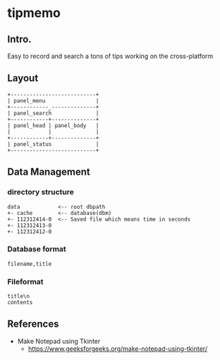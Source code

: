 
# tipmemo

## Intro.
Easy to record and search a tons of tips working on the cross-platform

## Layout

```
+---------------------------+
| panel_menu                |
+------------_--------------+
| panel_search              |
+------------+--------------+
| panel_head | panel_body   |
|            |              |
+------------+--------------+
| panel_status              |
+---------------------------+
```

## Data Management

### directory structure

```
data            <-- root dbpath
+- cache        <-- database(dbm)
+- 112312414-0  <-- Saved file which means time in seconds
+- 112312413-0
+- 112312412-0
```
### Database format
```
filename,title
```

### Fileformat

```
title\n
contents
```

## References
- Make Notepad using Tkinter
  * https://www.geeksforgeeks.org/make-notepad-using-tkinter/
